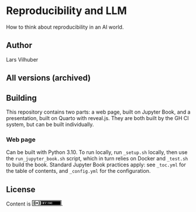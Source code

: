 # Reproducibility and LLM

How to think about reproducibility in an AI world.

## Author

Lars Vilhuber

## All versions (archived)


## Building

This repository contains two parts: a web page, built on Jupyter Book, and a presentation, built on Quarto with reveal.js. They are both built by the GH CI system, but can be built individually.

### Web page

Can be built with Python 3.10. To run locally, run `_setup.sh`  locally, then use the `run_jupyter_book.sh` script, which in turn relies on Docker and `_test.sh` to build the book. Standard Jupyter Book practices apply: see `_toc.yml` for the table of contents, and `_config.yml` for the configuration.

## License


Content is [![License: CC BY-NC 4.0](/images/cc-by-nc-80x15.png)](https://creativecommons.org/licenses/by-nc/4.0/).

